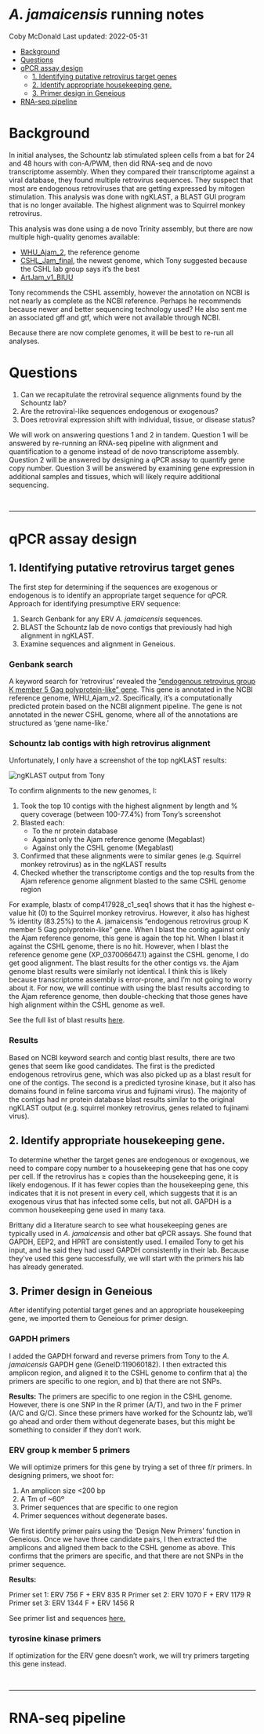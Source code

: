 *A. jamaicensis* running notes
================
Coby McDonald
Last updated: 2022-05-31

  - [Background](#background)
  - [Questions](#questions)
  - [qPCR assay design](#qpcr-assay-design)
      - [1. Identifying putative retrovirus target
        genes](#1-identifying-putative-retrovirus-target-genes)
      - [2. Identify appropriate housekeeping
        gene.](#2-identify-appropriate-housekeeping-gene)
      - [3. Primer design in Geneious](#3-primer-design-in-geneious)
  - [RNA-seq pipeline](#rna-seq-pipeline)

# Background

In initial analyses, the Schountz lab stimulated spleen cells from a bat
for 24 and 48 hours with con-A/PWM, then did RNA-seq and de novo
transcriptome assembly. When they compared their transcriptome against a
viral database, they found multiple retrovirus sequences. They suspect
that most are endogenous retroviruses that are getting expressed by
mitogen stimulation. This analysis was done with ngKLAST, a BLAST GUI
program that is no longer available. The highest alignment was to
Squirrel monkey retrovirus.

This analysis was done using a de novo Trinity assembly, but there are
now multiple high-quality genomes available:

  - [WHU\_Ajam\_2](https://www.ncbi.nlm.nih.gov/data-hub/genome/GCF_014825515.1/),
    the reference genome
  - [CSHL\_Jam\_final](https://www.ncbi.nlm.nih.gov/data-hub/genome/GCA_021234435.1/),
    the newest genome, which Tony suggested because the CSHL lab group
    says it’s the best
  - [ArtJam\_v1\_BIUU](https://www.ncbi.nlm.nih.gov/data-hub/genome/GCA_004027435.1/)

Tony recommends the CSHL assembly, however the annotation on NCBI is not
nearly as complete as the NCBI reference. Perhaps he recommends because
newer and better sequencing technology used? He also sent me an
associated gff and gtf, which were not available through NCBI.

Because there are now complete genomes, it will be best to re-run all
analyses.

# Questions

1.  Can we recapitulate the retroviral sequence alignments found by the
    Schountz lab?
2.  Are the retroviral-like sequences endogenous or exogenous?
3.  Does retroviral expression shift with individual, tissue, or disease
    status?

We will work on answering questions 1 and 2 in tandem. Question 1 will
be answered by re-running an RNA-seq pipeline with alignment and
quantification to a genome instead of de novo transcriptome assembly.
Question 2 will be answered by designing a qPCR assay to quantify gene
copy number. Question 3 will be answered by examining gene expression in
additional samples and tissues, which will likely require additional
sequencing.

<br>

-----

# qPCR assay design

## 1\. Identifying putative retrovirus target genes

The first step for determining if the sequences are exogenous or
endogenous is to identify an appropriate target sequence for qPCR.
Approach for identifying presumptive ERV sequence:

1.  Search Genbank for any ERV *A. jamaicensis* sequences.
2.  BLAST the Schountz lab de novo contigs that previously had high
    alignment in ngKLAST.
3.  Examine sequences and alignment in Geneious.

### Genbank search

A keyword search for ‘retrovirus’ revealed the [“endogenous retrovirus
group K member 5 Gag polyprotein-like”
gene](https://www.ncbi.nlm.nih.gov/gene/119053278). This gene is
annotated in the NCBI reference genome, WHU\_Ajam\_v2. Specifically,
it’s a computationally predicted protein based on the NCBI alignment
pipeline. The gene is not annotated in the newer CSHL genome, where all
of the annotations are structured as ‘gene name-like.’

### Schountz lab contigs with high retrovirus alignment

Unfortunately, I only have a screenshot of the top ngKLAST results:

![ngKLAST output from Tony](images/ngKLAST_screenshot.jpg)

To confirm alignments to the new genomes, I:

1.  Took the top 10 contigs with the highest alignment by length and %
    query coverage (between 100-77.4%) from Tony’s screenshot
2.  Blasted each:
      - To the nr protein database
      - Against only the Ajam reference genome (Megablast)
      - Against only the CSHL genome (Megablast)
3.  Confirmed that these alignments were to similar genes (e.g. Squirrel
    monkey retrovirus) as in the ngKLAST results
4.  Checked whether the transcriptome contigs and the top results from
    the Ajam reference genome alignment blasted to the same CSHL genome
    region

For example, blastx of comp417928\_c1\_seq1 shows that it has the
highest e-value hit (0) to the Squirrel monkey retrovirus. However, it
also has highest % identity (83.25%) to the A. jamaicensis “endogenous
retrovirus group K member 5 Gag polyprotein-like” gene. When I blast the
contig against only the Ajam reference genome, this gene is again the
top hit. When I blast it against the CSHL genome, there is no hit.
However, when I blast the reference genome gene (XP\_037006647.1)
against the CSHL genome, I do get good alignment. The blast results for
the other contigs vs. the Ajam genome blast results were similarly not
identical. I think this is likely because transcriptome assembly is
error-prone, and I’m not going to worry about it. For now, we will
continue with using the blast results according to the Ajam reference
genome, then double-checking that those genes have high alignment within
the CSHL genome as well.

See the full list of blast results [here](transcriptome_blast.xlsx).

### Results

Based on NCBI keyword search and contig blast results, there are two
genes that seem like good candidates. The first is the predicted
endogenous retrovirus gene, which was also picked up as a blast result
for one of the contigs. The second is a predicted tyrosine kinase, but
it also has domains found in feline sarcoma virus and fujinami virus).
The majority of the contigs had nr protein database blast results
similar to the original ngKLAST output (e.g. squirrel monkey retrovirus,
genes related to fujinami virus).

## 2\. Identify appropriate housekeeping gene.

To determine whether the target genes are endogenous or exogenous, we
need to compare copy number to a housekeeping gene that has one copy per
cell. If the retrovirus has ≥ copies than the housekeeping gene, it is
likely endogenous. If it has fewer copies than the housekeeping gene,
this indicates that it is not present in every cell, which suggests that
it is an exogenous virus that has infected some cells, but not all.
GAPDH is a common housekeeping gene used in many taxa.

Brittany did a literature search to see what housekeeping genes are
typically used in *A. jamaicensis* and other bat qPCR assays. She found
that GAPDH, EEP2, and HPRT are consistently used. I emailed Tony to get
his input, and he said they had used GAPDH consistently in their lab.
Because they’ve used this gene successfully, we will start with the
primers his lab has already generated.

## 3\. Primer design in Geneious

After identifying potential target genes and an appropriate housekeeping
gene, we imported them to Geneious for primer design.

### GAPDH primers

I added the GAPDH forward and reverse primers from Tony to the *A.
jamaicensis* GAPDH gene (GeneID:119060182). I then extracted this
amplicon region, and aligned it to the CSHL genome to confirm that a)
the primers are specific to one region, and b) that there are not SNPs.

**Results:** The primers are specific to one region in the CSHL genome.
However, there is one SNP in the R primer (A/T), and two in the F primer
(A/C and G/C). Since these primers have worked for the Schountz lab,
we’ll go ahead and order them without degenerate bases, but this might
be something to consider if they don’t work.

### ERV group k member 5 primers

We will optimize primers for this gene by trying a set of three f/r
primers. In designing primers, we shoot for:

1.  An amplicon size \<200 bp
2.  A Tm of \~60º
3.  Primer sequences that are specific to one region
4.  Primer sequences without degenerate bases.

We first identify primer pairs using the ‘Design New Primers’ function
in Geneious. Once we have three candidate pairs, I then extracted the
amplicons and aligned them back to the CSHL genome as above. This
confirms that the primers are specific, and that there are not SNPs in
the primer sequence.

**Results:**

Primer set 1: ERV 756 F + ERV 835 R Primer set 2: ERV 1070 F + ERV 1179
R Primer set 3: ERV 1344 F + ERV 1456 R

See primer list and sequences [here.](ERVprimers.xlsx)

### tyrosine kinase primers

If optimization for the ERV gene doesn’t work, we will try primers
targeting this gene instead.

<br>

-----

# RNA-seq pipeline
